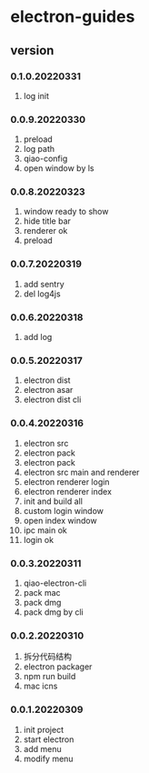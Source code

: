 # electron-guides

## version
### 0.1.0.20220331
1. log init

### 0.0.9.20220330
1. preload
2. log path
3. qiao-config
4. open window by ls

### 0.0.8.20220323
1. window ready to show
2. hide title bar
3. renderer ok
4. preload

### 0.0.7.20220319
1. add sentry
2. del log4js

### 0.0.6.20220318
1. add log

### 0.0.5.20220317
1. electron dist
2. electron asar
3. electron dist cli

### 0.0.4.20220316
1. electron src
2. electron pack
3. electron pack
4. electron src main and renderer
5. electron renderer login
6. electron renderer index
7. init and build all
8. custom login window
9. open index window
10. ipc main ok
11. login ok

### 0.0.3.20220311
1. qiao-electron-cli
2. pack mac
3. pack dmg
4. pack dmg by cli

### 0.0.2.20220310
1. 拆分代码结构
2. electron packager
3. npm run build
4. mac icns

### 0.0.1.20220309
1. init project
2. start electron
3. add menu
4. modify menu


